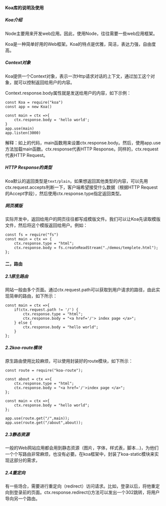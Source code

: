 #### Koa库的说明及使用

##### Koa介绍

Node主要用来开发web应用。因此，使用Node，往往需要一些web应用框架。

Koa是一种简单好用的Web框架。Koa的特点是优雅，简洁，表达力强，自由度高。

##### Context对象

Koa提供一个Context对象，表示一次Http请求对话的上下文，通过加工这个对象，就可以控制返回给用户的内容。

Context.response.body属性就是发送给用户的内容，如下示例：

```
const Koa = require("koa")
const app = new Koa()

const main = ctx =>{
    ctx.response.body = 'hello world';
}
app.use(main)
app.listen(3000)
```

解释：如上的代码，main函数用来设置ctx.response.body。然后，使用app.use方法加载main函数。ctx.response代表HTTP Response。同样的，ctx.request代表HTTP Request。

##### HTTP Response的类型

Koa默认的返回类型是`text/plain`，如果想返回其他类型的内容，可以先用ctx.request.accepts判断一下，客户端希望接受什么数据（根据HTTP Request的Accept字段），然后使用ctx.response.type指定返回类型。

##### 网页模版

实际开发中，返回给用户的网页往往都写成模版文件。我们可以让Koa先读取模版文件，然后将这个模版返回给用户。例如：

```
const fs = require("fs")
const main = ctx => {
    ctx.response.type = "html";
    ctx.response.body = fs.createReadStream("./demos/templete.html");
};
```

#### 二，路由

##### 2.1原生路由

网站一般由多个页面。通过ctx.request.path可以获取到用户请求的路径，由此实现简单的路由，如下所示：

```
const main = ctx =>{
    if(ctx.request.path != '/') {
        ctx.response.type = "html";
        ctx.response.body = "<a href='/'> index page </a>";
    } else {
        ctx.response.body = "hello world";
    }
};
```

##### 2.2koa-route模块

原生路由使用比较麻烦，可以使用封装好的route模块，如下所示：

```
const route = require("koa-route");

const about = ctx =>{
    ctx.response.type = "html";
    ctx.response.body = "<a href='/'>index page </a>";
};

const main = ctx =>{
    ctx.response.body = "hello world";
};

app.use(route.get("/",main));
app.use(route.get("/about",about));
```

##### 2.3静态资源

一般的Web网站应用都会用到静态资源（图片，字体，样式表，脚本...)，为他们一个个写路由非常麻烦，也没有必要。在koa框架中，封装了koa-static模块来实现这部分的需求，

##### 2.4重定向

有一些场合，需要进行重定向（redirect）访问请求。比如，登录以后，将他重定向到登录前的页面。ctx.response.redirect()方法可以发出一个302跳转，将用户导向另一个路由。